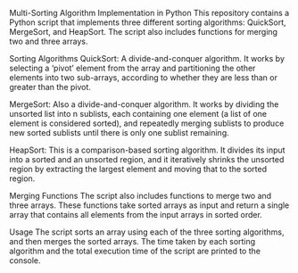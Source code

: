 Multi-Sorting Algorithm Implementation in Python
This repository contains a Python script that implements three different sorting algorithms: QuickSort, MergeSort, and HeapSort. The script also includes functions for merging two and three arrays.

Sorting Algorithms
QuickSort: A divide-and-conquer algorithm. It works by selecting a ‘pivot’ element from the array and partitioning the other elements into two sub-arrays, according to whether they are less than or greater than the pivot.

MergeSort: Also a divide-and-conquer algorithm. It works by dividing the unsorted list into n sublists, each containing one element (a list of one element is considered sorted), and repeatedly merging sublists to produce new sorted sublists until there is only one sublist remaining.

HeapSort: This is a comparison-based sorting algorithm. It divides its input into a sorted and an unsorted region, and it iteratively shrinks the unsorted region by extracting the largest element and moving that to the sorted region.

Merging Functions
The script also includes functions to merge two and three arrays. These functions take sorted arrays as input and return a single array that contains all elements from the input arrays in sorted order.

Usage
The script sorts an array using each of the three sorting algorithms, and then merges the sorted arrays. The time taken by each sorting algorithm and the total execution time of the script are printed to the console.

